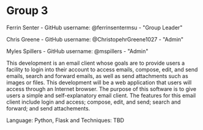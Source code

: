 # Group 3
Ferrin Senter - GitHub username: @ferrinsentermsu - "Group Leader"


Chris Greene - GitHub username: @ChristopehrGreene1027 - "Admin"


Myles Spillers - GitHub username: @mspillers - "Admin"


  This development is an email client whose goals are to provide users a facility to login into their account to access emails, compose, edit, and send emails, search and forward emails, as well as send attachments such as images or files. This development will be a web application that users will access through an Internet browser. The purpose of this software is to give users a simple and self-explanatory email client.
  The features for this email client include login and access; compose, edit, and send; search and forward; and send attachements. 
  
  Language: Python, Flask and Techniques: TBD
  
